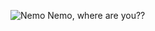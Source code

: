 ![Nemo Nemo, where are you??](https://media.gettyimages.com/photos/eternal-theme-picture-id142568215)
